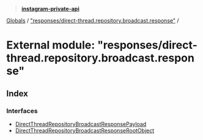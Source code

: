 > **[instagram-private-api](../README.md)**

[Globals](../globals.md) / ["responses/direct-thread.repository.broadcast.response"](_responses_direct_thread_repository_broadcast_response_.md) /

# External module: "responses/direct-thread.repository.broadcast.response"

## Index

### Interfaces

* [DirectThreadRepositoryBroadcastResponsePayload](../interfaces/_responses_direct_thread_repository_broadcast_response_.directthreadrepositorybroadcastresponsepayload.md)
* [DirectThreadRepositoryBroadcastResponseRootObject](../interfaces/_responses_direct_thread_repository_broadcast_response_.directthreadrepositorybroadcastresponserootobject.md)
